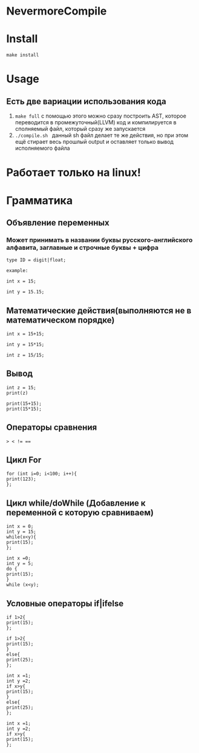 # NevermoreCompile

# Install
```make
make install
````

# Usage

## Есть две вариации использования кода
1. ```` make full ```` с помощью этого можно сразу построить AST, которое переводится в промежуточный(LLVM) код и компилируется в сполняемый файл, который сразу же запускается 
2. ````./compile.sh ```` данный sh файл делает те же действия, но при этом ещё стирает весь прошлый output и оставляет только вывод исполняемого файла

# Работает только на linux!

# Грамматика

## Объявление переменных
### Может принимать в названии буквы русского-английского алфавита, заглавные и строчные буквы + цифра
````
type ID = digit|float;
````
````
example:

int x = 15;
````
````
int y = 15.15;
````



## Математические действия(выполняются не в математическом порядке)
````
int x = 15+15;
````
````
int y = 15*15;
````
````
int z = 15/15;
````

## Вывод 
```
int z = 15;
print(z)
````
````
print(15+15);
print(15*15);
````
## Операторы сравнения 
````
> < != ==
````

## Цикл For
```
for (int i=0; i<100; i++){
print(123);
};
```

## Цикл while/doWhile (Добавление к переменной с которую сравниваем)
```
int x = 0;
int y = 15;
while(x<y){
print(15);
};
```
```
int x =0;
int y = 5;
do {
print(15);
}
while (x<y);
```
## Условные операторы if|ifelse
````
if 1>2{
print(15);
};
````
````
if 1>2{
print(15);
}
else{
print(25);
};
````
````
int x =1;
int y =2;
if x>y{
print(15);
}
else{
print(25);
};
````
````
int x =1;
int y =2;
if x>y{
print(15);
};
````

